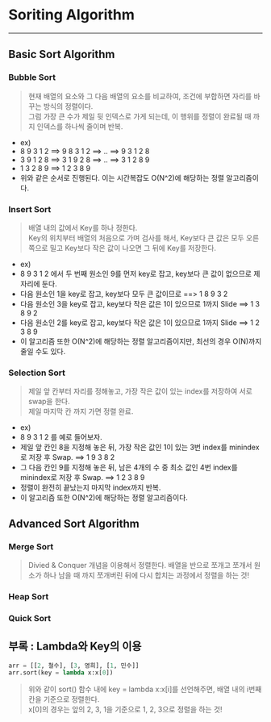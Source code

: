 # Soriting Algorithm
---
## Basic Sort Algorithm

### Bubble Sort
> 현재 배열의 요소와 그 다음 배열의 요소를 비교하여, 조건에 부합하면 자리를 바꾸는 방식의 정렬이다.  
> 그럼 가장 큰 수가 제일 뒷 인덱스로 가게 되는데, 이 행위를 정렬이 완료될 때 까지 인덱스를 하나씩 줄이며 반복.  
- ex)
- 8 9 3 1 2 ==> 9 8 3 1 2 ==> .. ==> 9 3 1 2 8
- 3 9 1 2 8 ==> 3 1 9 2 8 ==> .. ==> 3 1 2 8 9
- 1 3 2 8 9 ==> 1 2 3 8 9 
- 위와 같은 순서로 진행된다. 이는 시간복잡도 O(N^2)에 해당하는 정렬 알고리즘이다.

### Insert Sort
> 배열 내의 값에서 Key를 하나 정한다.  
> Key의 위치부터 배열의 처음으로 가며 검사를 해서, Key보다 큰 값은 모두 오른쪽으로 밀고 Key보다 작은 값이 나오면 그 뒤에 Key를 저장한다.  
- ex)
- 8 9 3 1 2 에서 두 번째 원소인 9를 먼저 key로 잡고, key보다 큰 값이 없으므로 제자리에 둔다.
- 다음 원소인 1을 key로 잡고, key보다 모두 큰 값이므로 ==> 1 8 9 3 2
- 다음 원소인 3을 key로 잡고, key보다 작은 값은 1이 있으므로 1까지 Slide ==> 1 3 8 9 2
- 다음 원소인 2를 key로 잡고, key보다 작은 값은 1이 있으므로 1까지 Slide ==> 1 2 3 8 9 
- 이 알고리즘 또한 O(N^2)에 해당하는 정렬 알고리즘이지만, 최선의 경우 O(N)까지 줄일 수도 있다.

### Selection Sort
> 제일 앞 칸부터 자리를 정해놓고, 가장 작은 값이 있는 index를 저장하여 서로 swap을 한다.  
> 제일 마지막 칸 까지 가면 정렬 완료.  
- ex)
- 8 9 3 1 2 를 예로 들어보자.
- 제일 앞 칸인 8을 지정해 놓은 뒤, 가장 작은 값인 1이 있는 3번 index를 minindex로 저장 후 Swap. ==> 1 9 3 8 2
- 그 다음 칸인 9를 지정해 놓은 뒤, 남은 4개의 수 중 최소 값인 4번 index를 minindex로 저장 후 Swap. ==> 1 2 3 8 9
- 정렬이 완전히 끝났는지 마지막 index까지 반복.
- 이 알고리즘 또한 O(N^2)에 해당하는 정렬 알고리즘이다.

## Advanced Sort Algorithm
### Merge Sort
> Divied & Conquer 개념을 이용해서 정렬한다.
> 배열을 반으로 쪼개고 쪼개서 원소가 하나 남을 때 까지 쪼개버린 뒤에 다시 합치는 과정에서 정렬을 하는 것!

### Heap Sort
### Quick Sort

## 부록 : Lambda와 Key의 이용
```python
arr = [[2, 철수], [3, 영희], [1, 민수]]
arr.sort(key = lambda x:x[0])
```
> 위와 같이 sort() 함수 내에 key = lambda x:x[i]를 선언해주면, 배열 내의 i번째 칸을 기준으로 정렬한다.  
> x[0]의 경우는 앞의 2, 3, 1을 기준으로 1, 2, 3으로 정렬을 하는 것! 
